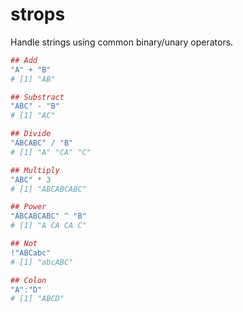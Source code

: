 # strops

Handle strings using common binary/unary operators.

```r
## Add
"A" + "B"
# [1] "AB"

## Substract
"ABC" - "B"
# [1] "AC"

## Divide
"ABCABC" / "B"
# [1] "A" "CA" "C"

## Multiply
"ABC" * 3
# [1] "ABCABCABC"

## Power
"ABCABCABC" ^ "B"
# [1] "A CA CA C"

## Not
!"ABCabc"
# [1] "abcABC"

## Colon
"A":"D"
# [1] "ABCD"
```
